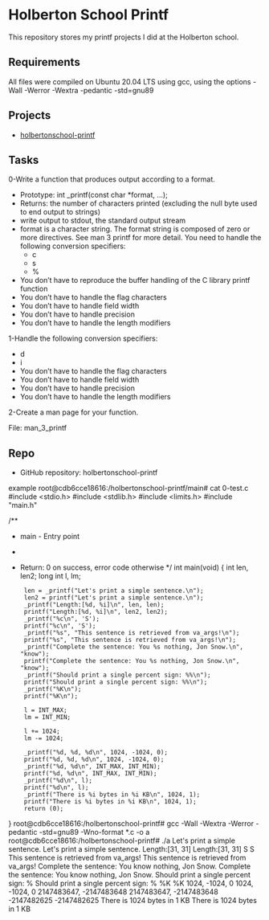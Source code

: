 # Holberton School Printf

This repository stores my printf projects I did at the Holberton school. 

## Requirements
All files were compiled on Ubuntu 20.04 LTS using gcc, using the options -Wall -Werror -Wextra -pedantic -std=gnu89

## Projects
* [holbertonschool-printf](https://github.com/ydroal/holbertonschool-printf) 

## Tasks
0-Write a function that produces output according to a format.

* Prototype: int _printf(const char *format, ...);
* Returns: the number of characters printed (excluding the null byte used to end output to strings)
* write output to stdout, the standard output stream
* format is a character string. The format string is composed of zero or more directives. See man 3 printf for more detail. You need to handle the following conversion specifiers:
	* c
	* s
	* %
* You don’t have to reproduce the buffer handling of the C library printf function
* You don’t have to handle the flag characters
* You don’t have to handle field width
* You don’t have to handle precision
* You don’t have to handle the length modifiers


1-Handle the following conversion specifiers:

* d
* i
* You don’t have to handle the flag characters
* You don’t have to handle field width
* You don’t have to handle precision
* You don’t have to handle the length modifiers

2-Create a man page for your function.

File: man_3_printf

## Repo
* GitHub repository: holbertonschool-printf

example
root@cdb6cce18616:/holbertonschool-printf/main# cat 0-test.c
#include <stdio.h>
#include <stdlib.h>
#include <limits.h>
#include "main.h"

/**
 * main - Entry point
 *
 * Return: 0 on success, error code otherwise
 */
int main(void)
{
        int len, len2;
        long int l, lm;

        len = _printf("Let's print a simple sentence.\n");
        len2 = printf("Let's print a simple sentence.\n");
        _printf("Length:[%d, %i]\n", len, len);
        printf("Length:[%d, %i]\n", len2, len2);
        _printf("%c\n", 'S');
        printf("%c\n", 'S');
        _printf("%s", "This sentence is retrieved from va_args!\n");
        printf("%s", "This sentence is retrieved from va_args!\n");
        _printf("Complete the sentence: You %s nothing, Jon Snow.\n", "know");
        printf("Complete the sentence: You %s nothing, Jon Snow.\n", "know");
        _printf("Should print a single percent sign: %%\n");
        printf("Should print a single percent sign: %%\n");
        _printf("%K\n");
        printf("%K\n");

        l = INT_MAX;
        lm = INT_MIN;

        l += 1024;
        lm -= 1024;

        _printf("%d, %d, %d\n", 1024, -1024, 0);
        printf("%d, %d, %d\n", 1024, -1024, 0);
        _printf("%d, %d\n", INT_MAX, INT_MIN);
        printf("%d, %d\n", INT_MAX, INT_MIN);
        _printf("%d\n", l);
        printf("%d\n", l);
        _printf("There is %i bytes in %i KB\n", 1024, 1);
        printf("There is %i bytes in %i KB\n", 1024, 1);
        return (0);
}
root@cdb6cce18616:/holbertonschool-printf# gcc -Wall -Wextra -Werror -pedantic -std=gnu89
-Wno-format *.c -o a
root@cdb6cce18616:/holbertonschool-printf# ./a
Let's print a simple sentence.
Let's print a simple sentence.
Length:[31, 31]
Length:[31, 31]
S
S
This sentence is retrieved from va_args!
This sentence is retrieved from va_args!
Complete the sentence: You know nothing, Jon Snow.
Complete the sentence: You know nothing, Jon Snow.
Should print a single percent sign: %
Should print a single percent sign: %
%K
%K
1024, -1024, 0
1024, -1024, 0
2147483647, -2147483648
2147483647, -2147483648
-2147482625
-2147482625
There is 1024 bytes in 1 KB
There is 1024 bytes in 1 KB
